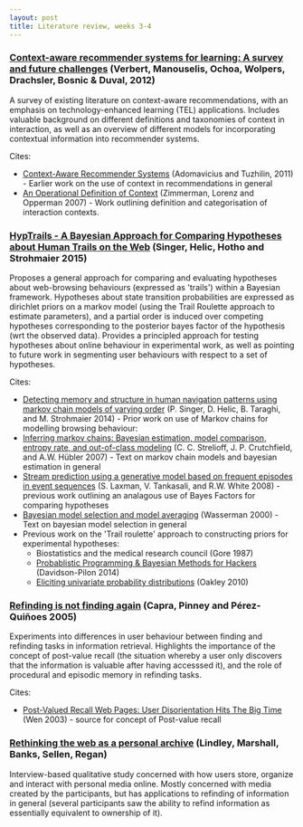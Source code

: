 ```yaml
---
layout: post
title: Literature review, weeks 3-4
---
```


### [Context-aware recommender systems for learning: A survey and future challenges](http://ieeexplore.ieee.org/xpl/articleDetails.jsp?reload=true&arnumber=6189308) (Verbert, Manouselis, Ochoa, Wolpers, Drachsler, Bosnic & Duval, 2012)
A survey of existing literature on context-aware recommendations, with an emphasis on technology-enhanced learning (TEL) applications. Includes valuable background on different definitions and taxonomies of context in interaction, as well as an overview of different models for incorporating contextual information into recommender systems.

Cites:

* [Context-Aware Recommender Systems](http://dl.acm.org/citation.cfm?id=1454068) (Adomavicius and Tuzhilin, 2011) - Earlier work on the use of context in recommendations in general
* [An Operational Definition of Context](http://dl.acm.org/citation.cfm?id=1770848) (Zimmerman, Lorenz and Opperman 2007) - Work outlining definition and categorisation of interaction contexts.


### [HypTrails - A Bayesian Approach for Comparing Hypotheses about Human Trails on the Web](http://arxiv.org/abs/1411.2844) (Singer, Helic, Hotho and Strohmaier 2015)

Proposes a general approach for comparing and evaluating hypotheses about web-browsing behaviours (expressed as 'trails') within a Bayesian framework. Hypotheses about state transition probabilities are expressed as dirichlet priors on a markov model (using the Trail Roulette approach to estimate parameters), and a partial order is induced over competing hypotheses corresponding to the posterior bayes factor of the hypothesis (wrt the observed data). Provides a principled approach for testing hypotheses about online behaviour in experimental work, as well as pointing to future work in segmenting user behaviours with respect to a set of hypotheses.

Cites:

* [Detecting memory and structure in human navigation patterns using markov chain models of varying order](http://journals.plos.org/plosone/article?id=10.1371/journal.pone.0102070) (P. Singer, D. Helic, B. Taraghi, and M. Strohmaier 2014) - Prior work on use of Markov chains for modelling browsing behaviour:
* [Inferring markov chains: Bayesian estimation, model comparison, entropy rate, and out-of-class modeling](http://arxiv.org/abs/math/0703715) (C. C. Strelioff, J. P. Crutchfield, and A.W. Hübler 2007) - Text on markov chain models and bayesian estimation in general
* [Stream prediction using a generative model based on frequent episodes in event sequences](http://research.microsoft.com/apps/pubs/default.aspx?id=71393) (S. Laxman, V. Tankasali, and R.W. White 2008) - previous work outlining an analagous use of Bayes Factors for comparing hypotheses
* [Bayesian model selection and model averaging](http://www.sciencedirect.com.libproxy.ucl.ac.uk/science/article/pii/S0022249699912786) (Wasserman 2000) - Text on bayesian model selection in general
* Previous work on the 'Trail roulette' approach to constructing priors for experimental hypotheses:
    * Biostatistics and the medical research council (Gore 1987)
    * [Probablistic Programming & Bayesian Methods for Hackers](http://camdavidsonpilon.github.io/Probabilistic-Programming-and-Bayesian-Methods-for-Hackers/) (Davidson-Pilon 2014)
    * [Eliciting univariate probability distributions](http://www.jeremy-oakley.staff.shef.ac.uk/Oakley_elicitation.pdf) (Oakley 2010)


### [Refinding is not finding again](https://vtechworks.lib.vt.edu/handle/10919/20183) (Capra, Pinney and Pérez-Quiñoes 2005)

Experiments into differences in user behaviour between finding and refinding tasks in information retrieval. Highlights the importance of the concept of post-value recall (the situation whereby a user only discovers that the information is valuable after having accesssed it), and the role of procedural and episodic memory in refinding tasks.

Cites:

* [Post-Valued Recall Web Pages: User Disorientation Hits The Big Time](http://citeseerx.ist.psu.edu/viewdoc/summary?doi=10.1.1.3.7688) (Wen 2003) - source for concept of Post-value recall

### [Rethinking the web as a personal archive](http://research.microsoft.com/apps/pubs/default.aspx?id=183834) (Lindley, Marshall, Banks, Sellen, Regan)

Interview-based qualitative study concerned with how users store, organize and interact with personal media online. Mostly concerned with media created by the participants, but has applications to refinding of information in general (several participants saw the ability to refind information as essentially equivalent to ownership of it).


